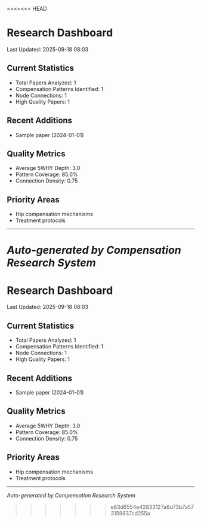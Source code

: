 <<<<<<< HEAD
# Research Dashboard
Last Updated: 2025-09-18 08:03

## Current Statistics
- Total Papers Analyzed: 1
- Compensation Patterns Identified: 1
- Node Connections: 1
- High Quality Papers: 1

## Recent Additions
- Sample paper (2024-01-01)


## Quality Metrics
- Average 5WHY Depth: 3.0
- Pattern Coverage: 85.0%
- Connection Density: 0.75

## Priority Areas
- Hip compensation mechanisms
- Treatment protocols


---
*Auto-generated by Compensation Research System*
=======
# Research Dashboard
Last Updated: 2025-09-18 08:03

## Current Statistics
- Total Papers Analyzed: 1
- Compensation Patterns Identified: 1
- Node Connections: 1
- High Quality Papers: 1

## Recent Additions
- Sample paper (2024-01-01)


## Quality Metrics
- Average 5WHY Depth: 3.0
- Pattern Coverage: 85.0%
- Connection Density: 0.75

## Priority Areas
- Hip compensation mechanisms
- Treatment protocols


---
*Auto-generated by Compensation Research System*
>>>>>>> e83d6554e42833127a6d73b7a573159837cd255a
